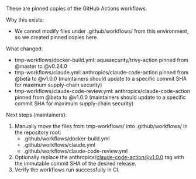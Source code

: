 These are pinned copies of the GitHub Actions workflows.

Why this exists:
- We cannot modify files under .github/workflows/ from this environment, so we created pinned copies here.

What changed:
- tmp-workflows/docker-build.yml: aquasecurity/trivy-action pinned from @master to @v0.24.0
- tmp-workflows/claude.yml: anthropics/claude-code-action pinned from @beta to @v1.0.0 (maintainers should update to a specific commit SHA for maximum supply-chain security)
- tmp-workflows/claude-code-review.yml: anthropics/claude-code-action pinned from @beta to @v1.0.0 (maintainers should update to a specific commit SHA for maximum supply-chain security)

Next steps (maintainers):
1) Manually move the files from tmp-workflows/ into .github/workflows/ in the repository root:
   - .github/workflows/docker-build.yml
   - .github/workflows/claude.yml
   - .github/workflows/claude-code-review.yml
2) Optionally replace the anthropics/claude-code-action@v1.0.0 tag with the immutable commit SHA of the desired release.
3) Verify the workflows run successfully in CI.
